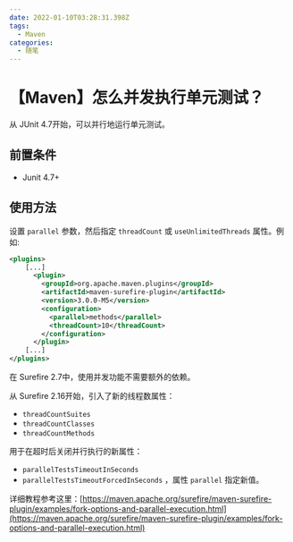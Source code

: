 ```yaml
---
date: 2022-01-10T03:28:31.398Z
tags:
  - Maven
categories:
  - 随笔
---
```

# 【Maven】怎么并发执行单元测试？

从 JUnit 4.7开始，可以并行地运行单元测试。

<!--more-->

## 前置条件
- Junit 4.7+


## 使用方法

设置 `parallel` 参数，然后指定 `threadCount` 或 `useUnlimitedThreads` 属性。例如:

```xml
<plugins>
    [...]
      <plugin>
        <groupId>org.apache.maven.plugins</groupId>
        <artifactId>maven-surefire-plugin</artifactId>
        <version>3.0.0-M5</version>
        <configuration>
          <parallel>methods</parallel>
          <threadCount>10</threadCount>
        </configuration>
      </plugin>
    [...]
</plugins>

```
在 Surefire 2.7中，使用并发功能不需要额外的依赖。

从 Surefire 2.16开始，引入了新的线程数属性：
- `threadCountSuites`
- `threadCountClasses`
- `threadCountMethods`

用于在超时后关闭并行执行的新属性：
- `parallelTestsTimeoutInSeconds`
- `parallelTestsTimeoutForcedInSeconds` ，属性 `parallel` 指定新值。

详细教程参考这里：[https://maven.apache.org/surefire/maven-surefire-plugin/examples/fork-options-and-parallel-execution.html](https://maven.apache.org/surefire/maven-surefire-plugin/examples/fork-options-and-parallel-execution.html)